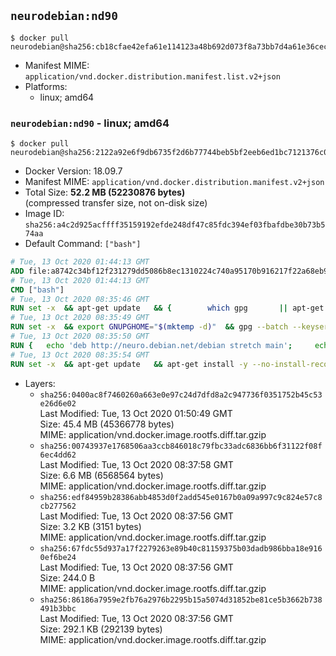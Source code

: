 ## `neurodebian:nd90`

```console
$ docker pull neurodebian@sha256:cb18cfae42efa61e114123a48b692d073f8a73bb7d4a61e36cec23e5f96834ec
```

-	Manifest MIME: `application/vnd.docker.distribution.manifest.list.v2+json`
-	Platforms:
	-	linux; amd64

### `neurodebian:nd90` - linux; amd64

```console
$ docker pull neurodebian@sha256:2122a92e6f9db6735f2d6b77744beb5bf2eeb6ed1bc7121376c010b8b2365c76
```

-	Docker Version: 18.09.7
-	Manifest MIME: `application/vnd.docker.distribution.manifest.v2+json`
-	Total Size: **52.2 MB (52230876 bytes)**  
	(compressed transfer size, not on-disk size)
-	Image ID: `sha256:a4c2d925acffff35159192efde248df47c85fdc394ef03fbafdbe30b73b574aa`
-	Default Command: `["bash"]`

```dockerfile
# Tue, 13 Oct 2020 01:44:13 GMT
ADD file:a8742c34bf12f231279dd5086b8ec1310224c740a95170b916217f22a68eb9a7 in / 
# Tue, 13 Oct 2020 01:44:13 GMT
CMD ["bash"]
# Tue, 13 Oct 2020 08:35:46 GMT
RUN set -x 	&& apt-get update 	&& { 		which gpg 		|| apt-get install -y --no-install-recommends gnupg 	; } 	&& { 		gpg --version | grep -q '^gpg (GnuPG) 1\.' 		|| apt-get install -y --no-install-recommends dirmngr 	; } 	&& rm -rf /var/lib/apt/lists/*
# Tue, 13 Oct 2020 08:35:49 GMT
RUN set -x 	&& export GNUPGHOME="$(mktemp -d)" 	&& gpg --batch --keyserver ha.pool.sks-keyservers.net --recv-keys DD95CC430502E37EF840ACEEA5D32F012649A5A9 	&& gpg --batch --export DD95CC430502E37EF840ACEEA5D32F012649A5A9 > /etc/apt/trusted.gpg.d/neurodebian.gpg 	&& rm -rf "$GNUPGHOME" 	&& apt-key list | grep neurodebian
# Tue, 13 Oct 2020 08:35:50 GMT
RUN { 	echo 'deb http://neuro.debian.net/debian stretch main'; 	echo 'deb http://neuro.debian.net/debian data main'; 	echo '#deb-src http://neuro.debian.net/debian-devel stretch main'; } > /etc/apt/sources.list.d/neurodebian.sources.list
# Tue, 13 Oct 2020 08:35:54 GMT
RUN set -x 	&& apt-get update 	&& apt-get install -y --no-install-recommends neurodebian-freeze eatmydata 	&& ln -s /usr/bin/eatmydata /usr/local/bin/apt-get 	&& rm -rf /var/lib/apt/lists/*
```

-	Layers:
	-	`sha256:0400ac8f7460260a663e0e97c24d7dfd8a2c947736f0351752b45c53e26d6e02`  
		Last Modified: Tue, 13 Oct 2020 01:50:49 GMT  
		Size: 45.4 MB (45366778 bytes)  
		MIME: application/vnd.docker.image.rootfs.diff.tar.gzip
	-	`sha256:00743937e1768506aa3ccb846018c79fbc33adc6836bb6f31122f08f6ec4dd62`  
		Last Modified: Tue, 13 Oct 2020 08:37:58 GMT  
		Size: 6.6 MB (6568564 bytes)  
		MIME: application/vnd.docker.image.rootfs.diff.tar.gzip
	-	`sha256:edf84959b28386abb4853d0f2add545e0167b0a09a997c9c824e57c8cb277562`  
		Last Modified: Tue, 13 Oct 2020 08:37:56 GMT  
		Size: 3.2 KB (3151 bytes)  
		MIME: application/vnd.docker.image.rootfs.diff.tar.gzip
	-	`sha256:67fdc55d937a17f2279263e89b40c81159375b03dadb986bba18e9160ef6be24`  
		Last Modified: Tue, 13 Oct 2020 08:37:56 GMT  
		Size: 244.0 B  
		MIME: application/vnd.docker.image.rootfs.diff.tar.gzip
	-	`sha256:86186a7959e2fb76a2976b2295b15a5074d31852be81ce5b3662b738491b3bbc`  
		Last Modified: Tue, 13 Oct 2020 08:37:56 GMT  
		Size: 292.1 KB (292139 bytes)  
		MIME: application/vnd.docker.image.rootfs.diff.tar.gzip
